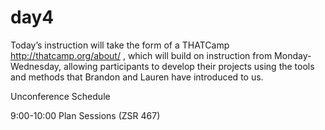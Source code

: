 # day4
Today’s instruction will take the form of a THATCamp <a> http://thatcamp.org/about/ </a>, which will build on instruction from Monday-Wednesday, allowing participants to develop their projects using the tools and methods that Brandon and Lauren have introduced to us.

Unconference Schedule

9:00-10:00 Plan Sessions (ZSR 467)

